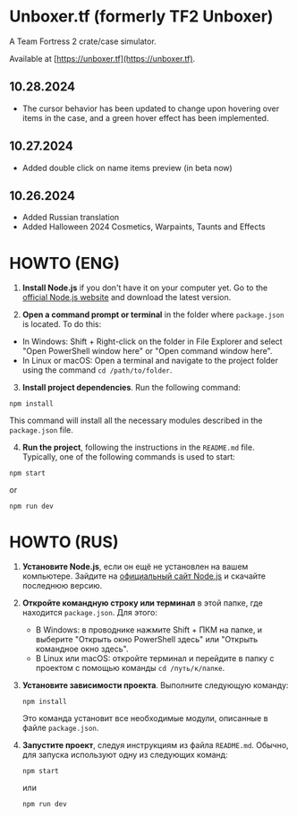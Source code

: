 # Unboxer.tf (formerly TF2 Unboxer)
A Team Fortress 2 crate/case simulator.

Available at [https://unboxer.tf](https://unboxer.tf).

## 10.28.2024
- The cursor behavior has been updated to change upon hovering over items in the case, and a green hover effect has been implemented.

## 10.27.2024
- Added double click on name items preview (in beta now)


## 10.26.2024
- Added Russian translation
- Added Halloween 2024 Cosmetics, Warpaints, Taunts and Effects


# HOWTO (ENG)

1. **Install Node.js** if you don't have it on your computer yet. Go to the [official Node.js website](https://nodejs.org/) and download the latest version.

2. **Open a command prompt or terminal** in the folder where `package.json` is located. To do this:
- In Windows: Shift + Right-click on the folder in File Explorer and select "Open PowerShell window here" or "Open command window here".
- In Linux or macOS: Open a terminal and navigate to the project folder using the command `cd /path/to/folder`.

3. **Install project dependencies**. Run the following command:
```
npm install
```
This command will install all the necessary modules described in the `package.json` file.

4. **Run the project**, following the instructions in the `README.md` file. Typically, one of the following commands is used to start:
```
npm start
```
or
```
npm run dev
```



# HOWTO (RUS)

1. **Установите Node.js**, если он ещё не установлен на вашем компьютере. Зайдите на [официальный сайт Node.js](https://nodejs.org/) и скачайте последнюю версию.

2. **Откройте командную строку или терминал** в этой папке, где находится `package.json`. Для этого:
   - В Windows: в проводнике нажмите Shift + ПКМ на папке, и выберите "Открыть окно PowerShell здесь" или "Открыть командное окно здесь".
   - В Linux или macOS: откройте терминал и перейдите в папку с проектом с помощью команды `cd /путь/к/папке`.

3. **Установите зависимости проекта**. Выполните следующую команду:
   ```
   npm install
   ```
   Это команда установит все необходимые модули, описанные в файле `package.json`.

4. **Запустите проект**, следуя инструкциям из файла `README.md`. Обычно, для запуска используют одну из следующих команд:
   ```
   npm start
   ```
   или
   ```
   npm run dev
   ```

